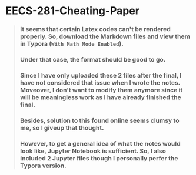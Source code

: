 # EECS-281-Cheating-Paper
> ### It seems that certain Latex codes can't be rendered properly. So, download the Markdown files and view them in Typora (```With Math Mode Enabled```).
> ### Under that case, the format should be good to go.
> ### Since I have only uploaded these 2 files after the final, I have not considered that issue when I wrote the notes. Moveover, I don't want to modify them anymore since it will be meaningless work as I have already finished the final.
> ### Besides, solution to this found online seems clumsy to me, so I giveup that thought.
> ### However, to get a general idea of what the notes would look like, Jupyter Notebook is sufficient. So, I also included 2 Jupyter files though I personally perfer the Typora version.

